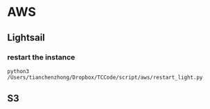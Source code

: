 
# AWS

## Lightsail

### restart the instance

```
python3 /Users/tianchenzhong/Dropbox/TCCode/script/aws/restart_light.py
```

## S3